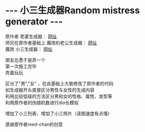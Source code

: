 # ---  小三生成器Random mistress generator ---
原作者 老婆生成器：
[网址](https://reed-chan.github.io/Random-waifu-generater/)   
师兄在原作者基础上 魔改的老公生成器：
[网址](https://github.com/YSilver/Random-waifu-generater/)   
魔改 小三生成器：
[网址](https://www.tampular.studio/Random-waifu-generater/)   

朋友怂恿于是弄一个  
第一次施工完毕  
弄着玩玩  
  
区分了"男","女" ，在此基础上大致修改了原作者的代码  
如生成器开头直接区分男性与女性的生成内容  
利用比较低级的方法区分男和女的性格、属性、发型等  
利用原作者的伪随机数进行dio长模拟  
  
增加了小三列表、增加了小三照片（读图速度有点慢）
  
感谢原作者reed-chan的创意
